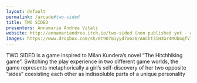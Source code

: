 ```yaml
---
layout: default
permalink: /arcade#two-sided
title: TWO SIDED
presenters: Annamaria Andrea Vitali
website: http://annamariandrea.itch.io/two-sided (non published yet - at the time of the submission)
images: https://www.dropbox.com/sh/0t907m1yyd7x6z6/AACht3iH3Gr4MUbGqfV7kWeoa?dl=0
---
```

TWO SIDED is a game inspired to Milan Kundera’s novel “The Hitchhiking game”.
Switching the play experience in two different game worlds, the game represents metaphorically a girl’s self-discovery of her two opposite “sides” coexisting each other as indissoluble parts of a unique personality

